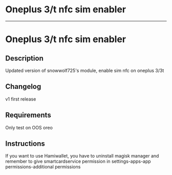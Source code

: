 # Oneplus 3/t nfc sim enabler

---
# Oneplus 3/t nfc sim enabler
## Description
Updated version of snowwolf725's module, enable sim nfc on oneplus 3/3t
## Changelog
v1 first release
## Requirements
Only test on OOS oreo
## Instructions
If you want to use Hamiwallet, you have to uninstall magisk manager and remember to give smartcardservice permission in settings-apps-app permissions-additional permissions
